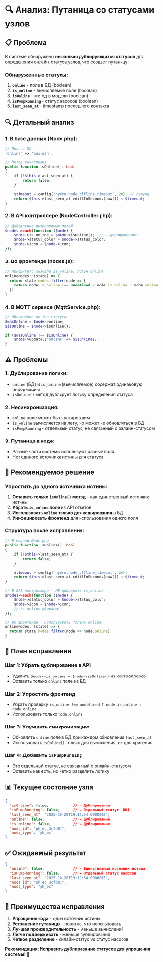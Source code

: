# 🔍 Анализ: Путаница со статусами узлов

## 📋 Проблема

В системе обнаружено **несколько дублирующихся статусов** для определения онлайн-статуса узлов, что создает путаницу:

### **Обнаруженные статусы:**

1. **`online`** - поле в БД (boolean)
2. **`is_online`** - вычисляемое поле (boolean) 
3. **`isOnline`** - метод в модели (boolean)
4. **`isPumpRunning`** - статус насосов (boolean)
5. **`last_seen_at`** - timestamp последнего контакта

## 🔍 Детальный анализ

### **1. В базе данных (Node.php):**
```php
// Поле в БД
'online' => 'boolean',

// Метод вычисления
public function isOnline(): bool
{
    if (!$this->last_seen_at) {
        return false;
    }
    
    $timeout = config('hydro.node_offline_timeout', 20); // секунд
    return $this->last_seen_at->diffInSeconds(now()) < $timeout;
}
```

### **2. В API контроллере (NodeController.php):**
```php
// Добавление вычисляемых полей
$nodes->each(function ($node) {
    $node->is_online = $node->isOnline();  // ← Дублирование!
    $node->status_color = $node->status_color;
    $node->icon = $node->icon;
});
```

### **3. Во фронтенде (nodes.js):**
```javascript
// Приоритет: сначала is_online, потом online
onlineNodes: (state) => {
  return state.nodes.filter(node => {
    return node.is_online !== undefined ? node.is_online : node.online
  })
}
```

### **4. В MQTT сервисе (MqttService.php):**
```php
// Обновление online статуса
$wasOnline = $node->online;
$isOnline = $node->isOnline();

if ($wasOnline !== $isOnline) {
    $node->update(['online' => $isOnline]);
}
```

## ⚠️ Проблемы

### **1. Дублирование логики:**
- `online` (БД) и `is_online` (вычисляемое) содержат одинаковую информацию
- `isOnline()` метод дублирует логику определения статуса

### **2. Несинхронизация:**
- `online` поле может быть устаревшим
- `is_online` вычисляется на лету, но может не обновляться в БД
- `isPumpRunning` - отдельный статус, не связанный с онлайн-статусом

### **3. Путаница в коде:**
- Разные части системы используют разные поля
- Нет единого источника истины для статуса

## 🎯 Рекомендуемое решение

### **Упростить до одного источника истины:**

1. **Оставить только `isOnline()` метод** - как единственный источник истины
2. **Убрать `is_online` поле** из API ответов
3. **Использовать `online` только для кеширования** в БД
4. **Унифицировать фронтенд** для использования одного поля

### **Структура после исправления:**

```php
// В модели Node.php
public function isOnline(): bool
{
    if (!$this->last_seen_at) {
        return false;
    }
    
    $timeout = config('hydro.node_offline_timeout', 20);
    return $this->last_seen_at->diffInSeconds(now()) < $timeout;
}

// В API контроллере - НЕ добавлять is_online
$nodes->each(function ($node) {
    $node->status_color = $node->status_color;
    $node->icon = $node->icon;
    // is_online убираем!
});
```

```javascript
// Во фронтенде - использовать только online
onlineNodes: (state) => {
  return state.nodes.filter(node => node.online)
}
```

## 🔧 План исправления

### **Шаг 1: Убрать дублирование в API**
- Удалить `$node->is_online = $node->isOnline()` из контроллеров
- Оставить только `online` поле из БД

### **Шаг 2: Упростить фронтенд**
- Убрать проверку `is_online !== undefined ? node.is_online : node.online`
- Использовать только `node.online`

### **Шаг 3: Улучшить синхронизацию**
- Обновлять `online` поле в БД при каждом обновлении `last_seen_at`
- Использовать `isOnline()` только для вычисления, не для хранения

### **Шаг 4: Добавить `isPumpRunning`**
- Это отдельный статус, не связанный с онлайн-статусом
- Оставить как есть, но четко разделить логику

## 📊 Текущее состояние узла

```json
{
  "isOnline": false,           // ← Дублирование
  "isPumpRunning": false,      // ← Отдельный статус (ОК)
  "last_seen_at": "2025-10-20T19:19:54.000000Z",
  "online": false,             // ← Дублирование  
  "is_online": false,          // ← Дублирование
  "node_id": "ph_ec_3cfd01",
  "node_type": "ph_ec"
}
```

## ✅ Ожидаемый результат

```json
{
  "online": false,             // ← Единственный источник истины
  "isPumpRunning": false,      // ← Отдельный статус насосов
  "last_seen_at": "2025-10-20T19:19:54.000000Z",
  "node_id": "ph_ec_3cfd01",
  "node_type": "ph_ec"
}
```

## 🚀 Преимущества исправления

1. **Упрощение кода** - один источник истины
2. **Устранение путаницы** - понятно, что использовать
3. **Лучшая производительность** - меньше вычислений
4. **Легче поддерживать** - меньше дублирования
5. **Четкое разделение** - онлайн-статус vs статус насосов

**Рекомендация: Исправить дублирование статусов для упрощения системы! 🔧**
